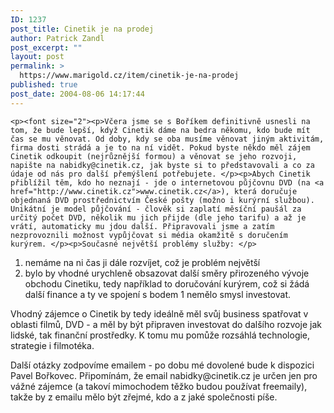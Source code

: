 ```yaml
---
ID: 1237
post_title: Cinetik je na prodej
author: Patrick Zandl
post_excerpt: ""
layout: post
permalink: >
  https://www.marigold.cz/item/cinetik-je-na-prodej
published: true
post_date: 2004-08-06 14:17:44
---
```

	<p><font size="2"><p>Včera jsme se s Boříkem definitivně usnesli na tom, že bude lepší, když Cinetik dáme na bedra někomu, kdo bude mít čas se mu věnovat. Od doby, kdy se oba musíme věnovat jiným aktivitám, firma dosti strádá a je to na ní vidět. Pokud byste někdo měl zájem Cinetik odkoupit (nejrůznější formou) a věnovat se jeho rozvoji, napište na nabidky@cinetik.cz, jak byste si to představovali a co za údaje od nás pro další přemýšlení potřebujete. </p><p>Abych Cinetik přiblížil těm, kdo ho neznají - jde o internetovou půjčovnu DVD (na <a href="http://www.cinetik.cz">www.cinetik.cz</a>), která doručuje objednaná DVD prostřednictvím České pošty (možno i kurýrní službou). Unikátní je model půjčování - člověk si zaplatí měsíční paušál za určitý počet DVD, několik mu jich přijde (dle jeho tarifu) a až je vrátí, automaticky mu jdou další. Připravovali jsme a zatím nezprovoznili možnost vypůjčovat si média okamžitě s doručením kurýrem. </p><p>Současné největší problémy služby: </p>
<ol>
<li>nemáme na ni čas ji dále rozvíjet, což je problém největší</li>
	<li>bylo by vhodné urychleně obsazovat další směry přirozeného vývoje obchodu Cinetiku, tedy například to doručování kurýrem, což si žádá další finance a ty ve spojení s bodem 1 nemělo smysl investovat. </li>
</ol>
<p>Vhodný zájemce o Cinetik by tedy ideálně měl svůj business spatřovat v oblasti filmů, DVD - a měl by být připraven investovat do dalšího rozvoje jak lidské, tak finanční prostředky. K tomu mu pomůže rozsáhlá technologie, strategie i filmotéka. </p><p>Další otázky zodpovíme emailem - po dobu mé dovolené bude k dispozici Pavel Bořkovec. Připomínám, že email nabidky@cinetik.cz je určen jen pro vážné zájemce (a takoví mimochodem těžko budou používat freemaily), takže by z emailu mělo být zřejmé, kdo a z jaké společnosti píše.</p></font>
</p>